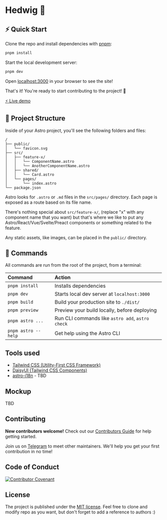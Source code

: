 # Hedwig 🦉

## ⚡️ Quick Start

Clone the repo and install dependencies with [pnpm](https://pnpm.js.org/):

```bash
pnpm install
```

Start the local development server:

```bash
pnpm dev
```

Open [localhost:3000](http://localhost:4321) in your browser to see the site!

That's it! You're ready to start contributing to the project! 🥳

[⚡ Live demo](https://hedwig-demo-app.web.app/)

## 🚀 Project Structure

Inside of your Astro project, you'll see the following folders and files:

```
/
├── public/
│   └── favicon.svg
├── src/
│   ├── feature-x/
│   │   └── ComponentName.astro
│   │   └── AnotherComponentName.astro 
│   ├── shared/
│   │   └── Card.astro
│   └── pages/
│       └── index.astro
└── package.json
```

Astro looks for `.astro` or `.md` files in the `src/pages/` directory. Each page is exposed as a route based on its file name.

There's nothing special about `src/feature-x/`, (replace "x" with any component name that you want)  but that's where we like to put any Astro/React/Vue/Svelte/Preact components or something related to the feature.

Any static assets, like images, can be placed in the `public/` directory.

## 🧞 Commands

All commands are run from the root of the project, from a terminal:

| Command             | Action                                           |
| :------------------ | :----------------------------------------------- |
| `pnpm install`      | Installs dependencies                            |
| `pnpm dev`          | Starts local dev server at `localhost:3000`      |
| `pnpm build`        | Build your production site to `./dist/`          |
| `pnpm preview`      | Preview your build locally, before deploying     |
| `pnpm astro ...`    | Run CLI commands like `astro add`, `astro check` |
| `pnpm astro --help` | Get help using the Astro CLI                     |

## Tools used

- [Tailwind CSS (Utility-First CSS Framework)](https://tailwindcss.com/)
- [DaisyUI (Tailwind CSS Components)](https://daisyui.com/)
- [astro-i18n](https://github.com/yassinedoghri/astro-i18next) - TBD

## Mockup

TBD

## Contributing

**New contributors welcome!** Check out our [Contributors Guide](CONTRIBUTING.md) for help getting started.

Join us on [Telegram](https://gdgpescara.page.link/telegram) to meet other maintainers. We'll help you get your first contribution in no time!

## Code of Conduct
[![Contributor Covenant](https://img.shields.io/badge/Contributor%20Covenant-2.1-4baaaa.svg)](CODE_OF_CONDUCT.md)

## License

The project is published under the [MIT license](/LICENSE.md).
Feel free to clone and modify repo as you want, but don't forget to add a reference to authors :)
